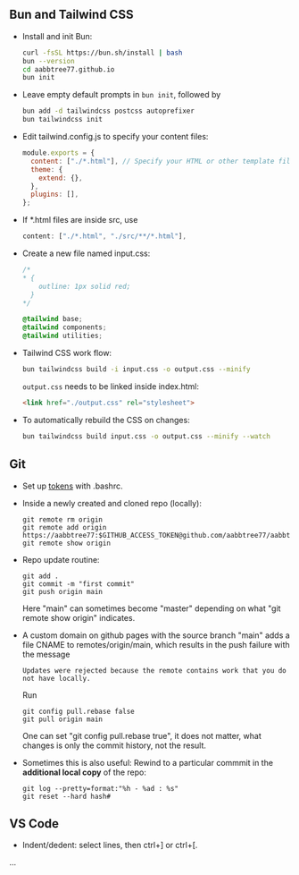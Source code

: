 ## Bun and Tailwind CSS

- Install and init Bun:

    ```bash
    curl -fsSL https://bun.sh/install | bash
    bun --version
    cd aabbtree77.github.io
    bun init
    ```

- Leave empty default prompts in `bun init`, followed by

    ```bash
    bun add -d tailwindcss postcss autoprefixer
    bun tailwindcss init
    ```

- Edit tailwind.config.js to specify your content files:

    ```javascript
    module.exports = {
      content: ["./*.html"], // Specify your HTML or other template files here
      theme: {
        extend: {},
      },
      plugins: [],
    };
    ```

- If *.html files are inside src, use 

    ```javascript
    content: ["./*.html", "./src/**/*.html"],
    ```

- Create a new file named input.css:

    ```css
    /*
    * {
        outline: 1px solid red;
      }
    */

    @tailwind base;
    @tailwind components;
    @tailwind utilities;
    ```

- Tailwind CSS work flow:

    ```bash
    bun tailwindcss build -i input.css -o output.css --minify
    ```

    `output.css` needs to be linked inside index.html:

    ```html
    <link href="./output.css" rel="stylesheet">
    ```

- To automatically rebuild the CSS on changes:

    ```bash
    bun tailwindcss build input.css -o output.css --minify --watch
    ```

## Git

- Set up [tokens](http://www.compciv.org/recipes/devops/git-and-github-setup/) with .bashrc.

- Inside a newly created and cloned repo (locally):

    ```console
    git remote rm origin
    git remote add origin https://aabbtree77:$GITHUB_ACCESS_TOKEN@github.com/aabbtree77/aabbtree77.github.io.git
    git remote show origin
    ```

- Repo update routine:

    ```console
    git add .
    git commit -m "first commit"
    git push origin main
    ```

    Here "main" can sometimes become "master" depending on what "git remote show origin" indicates.

- A custom domain on github pages with the source branch "main" adds a file CNAME to remotes/origin/main, which results in the push failure with the message

    ```
    Updates were rejected because the remote contains work that you do not have locally.
    ```

    Run

    ```
    git config pull.rebase false
    git pull origin main
    ```

    One can set "git config pull.rebase true", it does not matter, what changes is only the commit history, not the result.

- Sometimes this is also useful: Rewind to a particular commmit in the **additional local copy** of the repo:

    ```console
    git log --pretty=format:"%h - %ad : %s"
    git reset --hard hash#
    ``` 
    
## VS Code

- Indent/dedent: select lines, then ctrl+] or ctrl+[.

...    
